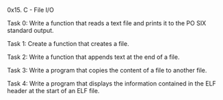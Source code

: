 0x15. C - File I/O


Task 0:  Write a function that reads a text file and prints it to the PO SIX standard output.

Task 1: Create a function that creates a file.

Task 2: Write a function that appends text at the end of a file.

Task 3: Write a program that copies the content of a file to another file.

Task 4: Write a program that displays the information contained in the ELF header at the start of an ELF file.


